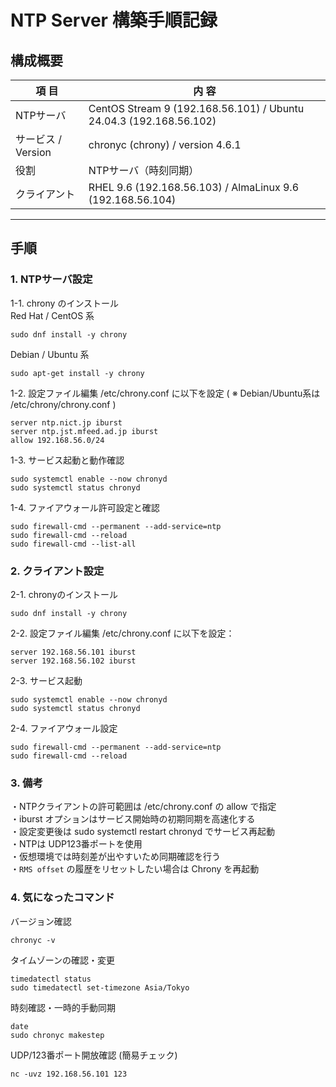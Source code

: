 # NTP Server 構築手順記録

## 構成概要
| 項 目 | 内 容 |
|------|------|
| NTPサーバ | CentOS Stream 9 (192.168.56.101) / Ubuntu 24.04.3 (192.168.56.102) |
| サービス / Version | chronyc (chrony) / version 4.6.1 |
| 役割 | NTPサーバ（時刻同期） |
| クライアント | RHEL 9.6 (192.168.56.103) / AlmaLinux 9.6 (192.168.56.104) |
---

## 手順
### 1. NTPサーバ設定
1-1. chrony のインストール  
Red Hat / CentOS 系
```
sudo dnf install -y chrony
```
Debian / Ubuntu 系
```
sudo apt-get install -y chrony
```
1-2. 設定ファイル編集
/etc/chrony.conf に以下を設定 ( ※ Debian/Ubuntu系は /etc/chrony/chrony.conf )
```
server ntp.nict.jp iburst
server ntp.jst.mfeed.ad.jp iburst
allow 192.168.56.0/24
``` 
1-3. サービス起動と動作確認
```
sudo systemctl enable --now chronyd
sudo systemctl status chronyd
```
1-4. ファイアウォール許可設定と確認
```
sudo firewall-cmd --permanent --add-service=ntp
sudo firewall-cmd --reload
sudo firewall-cmd --list-all
```
### 2. クライアント設定
2-1. chronyのインストール
```
sudo dnf install -y chrony
```
2-2. 設定ファイル編集
/etc/chrony.conf に以下を設定：
```
server 192.168.56.101 iburst
server 192.168.56.102 iburst
```
2-3. サービス起動
```
sudo systemctl enable --now chronyd
sudo systemctl status chronyd
```
2-4. ファイアウォール設定
```
sudo firewall-cmd --permanent --add-service=ntp
sudo firewall-cmd --reload
```
### 3. 備考
・NTPクライアントの許可範囲は /etc/chrony.conf の allow で指定  
・iburst オプションはサービス開始時の初期同期を高速化する  
・設定変更後は sudo systemctl restart chronyd でサービス再起動  
・NTPは UDP123番ポートを使用  
・仮想環境では時刻差が出やすいため同期確認を行う  
・`RMS offset` の履歴をリセットしたい場合は Chrony を再起動  

### 4. 気になったコマンド
バージョン確認
```
chronyc -v
```
タイムゾーンの確認・変更
```
timedatectl status
sudo timedatectl set-timezone Asia/Tokyo
```
時刻確認・一時的手動同期
```
date
sudo chronyc makestep
```
UDP/123番ポート開放確認 (簡易チェック)
```
nc -uvz 192.168.56.101 123
```
